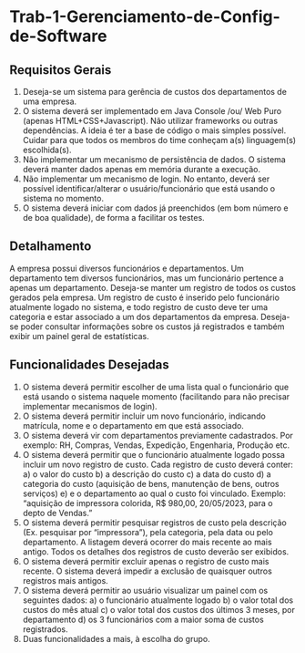 # Trab-1-Gerenciamento-de-Config-de-Software

## Requisitos Gerais
1. Deseja-se um sistema para gerência de custos dos departamentos de uma empresa.
2. O sistema deverá ser implementado em Java Console /ou/ Web Puro (apenas
HTML+CSS+Javascript). Não utilizar frameworks ou outras dependências. A ideia é ter a base de
código o mais simples possível. Cuidar para que todos os membros do time conheçam a(s)
linguagem(s) escolhida(s).
3. Não implementar um mecanismo de persistência de dados. O sistema deverá manter dados
apenas em memória durante a execução.
4. Não implementar um mecanismo de login. No entanto, deverá ser possível identificar/alterar o
usuário/funcionário que está usando o sistema no momento.
5. O sistema deverá iniciar com dados já preenchidos (em bom número e de boa qualidade), de
forma a facilitar os testes.

## Detalhamento
A empresa possui diversos funcionários e departamentos. Um departamento tem diversos funcionários, mas
um funcionário pertence a apenas um departamento. Deseja-se manter um registro de todos os custos
gerados pela empresa. Um registro de custo é inserido pelo funcionário atualmente logado no sistema, e
todo registro de custo deve ter uma categoria e estar associado a um dos departamentos da empresa.
Deseja-se poder consultar informações sobre os custos já registrados e também exibir um painel geral de
estatísticas.

## Funcionalidades Desejadas
1) O sistema deverá permitir escolher de uma lista qual o funcionário que está usando o sistema
naquele momento (facilitando para não precisar implementar mecanismos de login).
2) O sistema deverá permitir incluir um novo funcionário, indicando matrícula, nome e o departamento
em que está associado.
3) O sistema deverá vir com departamentos previamente cadastrados. Por exemplo: RH, Compras,
Vendas, Expedição, Engenharia, Produção etc.
4) O sistema deverá permitir que o funcionário atualmente logado possa incluir um novo registro de
custo. Cada registro de custo deverá conter:
a) o valor do custo
b) a descrição do custo
c) a data do custo
d) a categoria do custo (aquisição de bens, manutenção de bens, outros serviços)
e) e o departamento ao qual o custo foi vinculado.
Exemplo: “aquisição de impressora colorida, R$ 980,00, 20/05/2023, para o depto de Vendas.”
5) O sistema deverá permitir pesquisar registros de custo pela descrição (Ex. pesquisar por
“impressora”), pela categoria, pela data ou pelo departamento. A listagem deverá ocorrer do mais
recente ao mais antigo. Todos os detalhes dos registros de custo deverão ser exibidos.
6) O sistema deverá permitir excluir apenas o registro de custo mais recente. O sistema deverá impedir
a exclusão de quaisquer outros registros mais antigos.
7) O sistema deverá permitir ao usuário visualizar um painel com os seguintes dados:
a) o funcionário atualmente logado
b) o valor total dos custos do mês atual
c) o valor total dos custos dos últimos 3 meses, por departamento
d) os 3 funcionários com a maior soma de custos registrados.
8) Duas funcionalidades a mais, à escolha do grupo.
